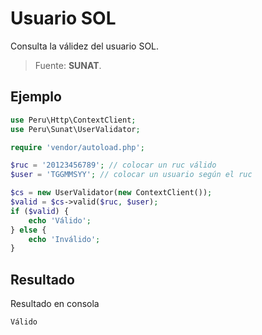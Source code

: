 # Usuario SOL
Consulta la válidez del usuario SOL.
> Fuente: **SUNAT**.

## Ejemplo

```php
use Peru\Http\ContextClient;
use Peru\Sunat\UserValidator;

require 'vendor/autoload.php';

$ruc = '20123456789'; // colocar un ruc válido
$user = 'TGGMMSYY'; // colocar un usuario según el ruc

$cs = new UserValidator(new ContextClient());
$valid = $cs->valid($ruc, $user);
if ($valid) {
    echo 'Válido';
} else {
    echo 'Inválido';
}

```

## Resultado

Resultado en consola

```
Válido
```